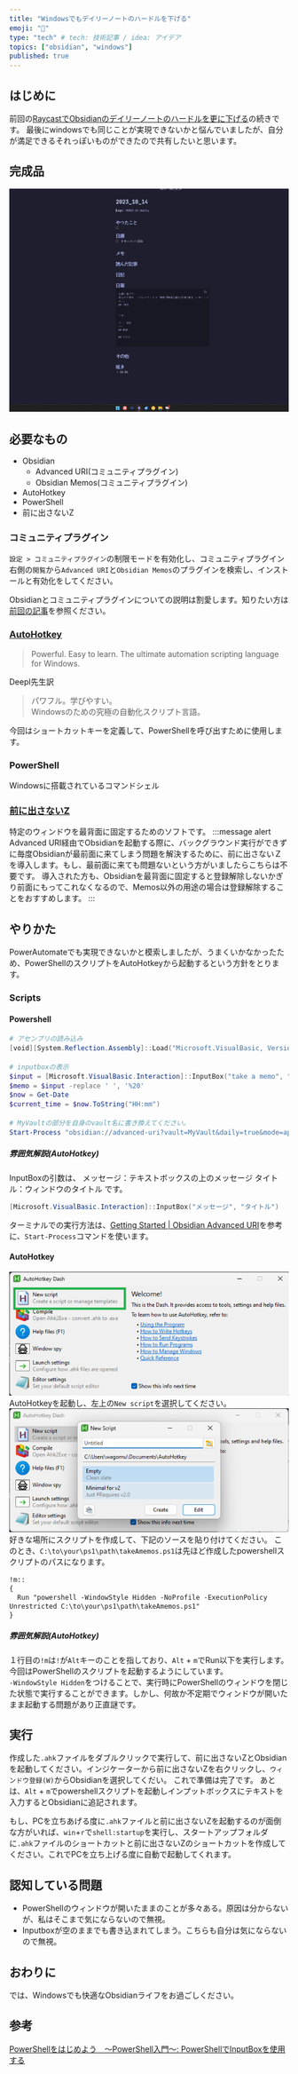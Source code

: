```yaml
---
title: "Windowsでもデイリーノートのハードルを下げる"
emoji: "🦒"
type: "tech" # tech: 技術記事 / idea: アイデア
topics: ["obsidian", "windows"]
published: true
---
```


## はじめに

前回の[RaycastでObsidianのデイリーノートのハードルを更に下げる](https://zenn.dev/wagomu/articles/20231001_raycast_obsidian_memos)の続きです。
最後にwindowsでも同じことが実現できないかと悩んでいましたが、自分が満足できるそれっぽいものができたので共有したいと思います。

## 完成品
![](/images/20231014obsidian-memo-with-windows/animation.gif)

## 必要なもの
- Obsidian
	- Advanced URI(コミュニティプラグイン)
	- Obsidian Memos(コミュニティプラグイン)
- AutoHotkey
- PowerShell
- 前に出さないZ

### コミュニティプラグイン
`設定 > コミュニティプラグイン`の制限モードを有効化し、コミュニティプラグイン右側の`閲覧`から`Advanced URI`と`Obsidian Memos`のプラグインを検索し、インストールと有効化をしてください。

Obsidianとコミュニティプラグインについての説明は割愛します。知りたい方は[前回の記事](https://zenn.dev/wagomu/articles/20231001_raycast_obsidian_memos)を参照ください。

### [AutoHotkey](https://www.autohotkey.com)

> Powerful. Easy to learn.
> The ultimate automation scripting language for Windows.

Deepl先生訳
>パワフル。学びやすい。  
>Windowsのための究極の自動化スクリプト言語。

今回はショートカットキーを定義して、PowerShellを呼び出すために使用します。
### PowerShell

Windowsに搭載されているコマンドシェル

### [前に出さないZ](https://www.vector.co.jp/soft/winnt/util/se517075.html)

特定のウィンドウを最背面に固定するためのソフトです。
:::message alert
Advanced URI経由でObsidianを起動する際に、バックグラウンド実行ができずに毎度Obsidianが最前面に来てしまう問題を解決するために、前に出さないＺを導入します。もし、最前面に来ても問題ないという方がいましたらこちらは不要です。
導入された方も、Obsidianを最背面に固定すると登録解除しないかぎり前面にもってこれなくなるので、Memos以外の用途の場合は登録解除することをおすすめします。
:::


## やりかた
PowerAutomateでも実現できないかと模索しましたが、うまくいかなかったため、PowerShellのスクリプトをAutoHotkeyから起動するという方針をとります。


### Scripts
#### Powershell
```powershell
# アセンブリの読み込み
[void][System.Reflection.Assembly]::Load("Microsoft.VisualBasic, Version=8.0.0.0, Culture=Neutral, PublicKeyToken=b03f5f7f11d50a3a")

# inputboxの表示
$input = [Microsoft.VisualBasic.Interaction]::InputBox("take a memo", "Take Obsidian Memos")
$memo = $input -replace ' ', '%20'
$now = Get-Date
$current_time = $now.ToString("HH:mm")

# MyVaultの部分を自身のvault名に書き換えてください。
Start-Process "obsidian://advanced-uri?vault=MyVault&daily=true&mode=append&data=-%20$current_time%20$memo"
```
##### 雰囲気解説(AutoHotkey)
InputBoxの引数は、
メッセージ：テキストボックスの上のメッセージ
タイトル：ウィンドウのタイトル
です。
```powershell
[Microsoft.VisualBasic.Interaction]::InputBox("メッセージ", "タイトル")
```

ターミナルでの実行方法は、[Getting Started | Obsidian Advanced URI](https://vinzent03.github.io/obsidian-advanced-uri/getting_started#terminal)を参考に、`Start-Process`コマンドを使います。

#### AutoHotkey
![](/images/20231014obsidian-memo-with-windows/1.png)
AutoHotkeyを起動し、左上の`New script`を選択してください。
![](/images/20231014obsidian-memo-with-windows/2.png)
好きな場所にスクリプトを作成して、下記のソースを貼り付けてください。
このとき、`C:\to\your\ps1\path\takeAmemos.ps1`は先ほど作成したpowershellスクリプトのパスになります。

```autohotkey
!m::
{
  Run "powershell -WindowStyle Hidden -NoProfile -ExecutionPolicy Unrestricted C:\to\your\ps1\path\takeAmemos.ps1"
}
```

##### 雰囲気解説(AutoHotkey)
１行目の`!m`は`!`が`Alt`キーのことを指しており、`Alt` + `m`でRun以下を実行します。今回はPowerShellのスクリプトを起動するようにしています。  
`-WindowStyle Hidden`をつけることで、実行時にPowerShellのウィンドウを閉じた状態で実行することができます。しかし、何故か不定期でウィンドウが開いたまま起動する問題があり正直謎です。

## 実行
作成した`.ahk`ファイルをダブルクリックで実行して、前に出さないZとObsidianを起動してください。インジケーターから前に出さないZを右クリックし、`ウィンドウ登録(W)`からObsidianを選択してくだい。
これで準備は完了です。
あとは、`Alt` + `m`でpowershellスクリプトを起動しインプットボックスにテキストを入力するとObsidianに追記されます。

もし、PCを立ちあげる度に`.ahk`ファイルと前に出さないZを起動するのが面倒な方がいれば、`win`+`r`で`shell:startup`を実行し、スタートアップフォルダに`.ahk`ファイルのショートカットと前に出さないZのショートカットを作成してください。これでPCを立ち上げる度に自動で起動してくれます。

## 認知している問題
- PowerShellのウィンドウが開いたままのことが多々ある。原因は分からないが、私はそこまで気にならないので無視。
- Inputboxが空のままでも書き込まれてしまう。こちらも自分は気にならないので無視。


## おわりに
では、Windowsでも快適なObsidianライフをお過ごしください。

## 参考
[PowerShellをはじめよう　～PowerShell入門～: PowerShellでInputBoxを使用する](https://letspowershell.blogspot.com/2015/06/powershellinputbox.html)
